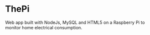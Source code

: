 ThePi
=====

Web app built with NodeJs, MySQL and HTML5 on a Raspberry Pi to monitor home electrical consumption.
